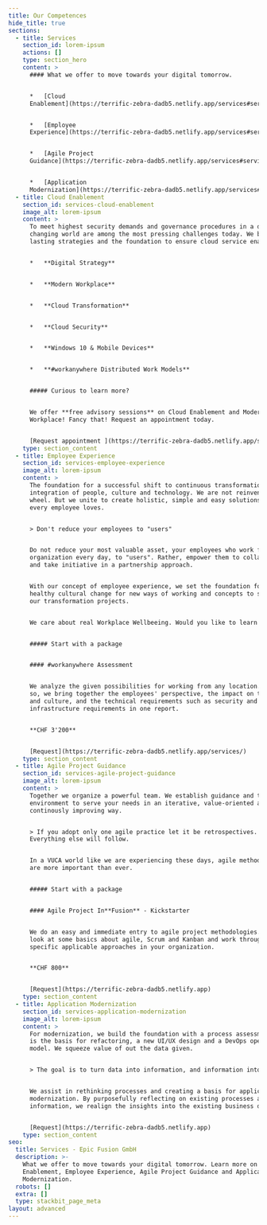 ```yaml
---
title: Our Competences
hide_title: true
sections:
  - title: Services
    section_id: lorem-ipsum
    actions: []
    type: section_hero
    content: >
      #### What we offer to move towards your digital tomorrow.


      *   [Cloud
      Enablement](https://terrific-zebra-dadb5.netlify.app/services#services-cloud-enablement)


      *   [Employee
      Experience](https://terrific-zebra-dadb5.netlify.app/services#services-employee-experience)


      *   [Agile Project
      Guidance](https://terrific-zebra-dadb5.netlify.app/services#services-agile-project-guidance)


      *   [Application
      Modernization](https://terrific-zebra-dadb5.netlify.app/services#services-application-modernization)
  - title: Cloud Enablement
    section_id: services-cloud-enablement
    image_alt: lorem-ipsum
    content: >
      To meet highest security demands and governance procedures in a daily
      changing world are among the most pressing challenges today. We build
      lasting strategies and the foundation to ensure cloud service enablement.


      *   **Digital Strategy**


      *   **Modern Workplace**


      *   **Cloud Transformation**


      *   **Cloud Security**


      *   **Windows 10 & Mobile Devices**


      *   **#workanywhere Distributed Work Models**


      ##### Curious to learn more?


      We offer **free advisory sessions** on Cloud Enablement and Modern
      Workplace! Fancy that! Request an appointment today.


      [Request appointment ](https://terrific-zebra-dadb5.netlify.app/services/)
    type: section_content
  - title: Employee Experience
    section_id: services-employee-experience
    image_alt: lorem-ipsum
    content: >
      The foundation for a successful shift to continuous transformation is the
      integration of people, culture and technology. We are not reinventing the
      wheel. But we unite to create holistic, simple and easy solutions that
      every employee loves.


      > Don't reduce your employees to "users"


      Do not reduce your most valuable asset, your employees who work for your
      organization every day, to "users". Rather, empower them to collaborate
      and take initiative in a partnership approach.


      With our concept of employee experience, we set the foundation for a
      healthy cultural change for new ways of working and concepts to supplement
      our transformation projects.


      We care about real Workplace Wellbeeing. Would you like to learn more?


      ##### Start with a package


      #### #workanywhere Assessment


      We analyze the given possibilities for working from any location. In doing
      so, we bring together the employees' perspective, the impact on teamwork
      and culture, and the technical requirements such as security and
      infrastructure requirements in one report.


      **CHF 3'200**


      [Request](https://terrific-zebra-dadb5.netlify.app/services/)
    type: section_content
  - title: Agile Project Guidance
    section_id: services-agile-project-guidance
    image_alt: lorem-ipsum
    content: >
      Together we organize a powerful team. We establish guidance and the ideal
      environment to serve your needs in an iterative, value-oriented and
      continously improving way.


      > If you adopt only one agile practice let it be retrospectives.
      Everything else will follow.


      In a VUCA world like we are experiencing these days, agile methodologies
      are more important than ever.


      ##### Start with a package


      #### Agile Project In**Fusion** - Kickstarter


      We do an easy and immediate entry to agile project methodologies. We'll
      look at some basics about agile, Scrum and Kanban and work through some
      specific applicable approaches in your organization.


      **CHF 800**


      [Request](https://terrific-zebra-dadb5.netlify.app)
    type: section_content
  - title: Application Modernization
    section_id: services-application-modernization
    image_alt: lorem-ipsum
    content: >
      For modernization, we build the foundation with a process assessment. This
      is the basis for refactoring, a new UI/UX design and a DevOps operating
      model. We squeeze value of out the data given.


      > The goal is to turn data into information, and information into insight.


      We assist in rethinking processes and creating a basis for application
      modernization. By purposefully reflecting on existing processes and
      information, we realign the insights into the existing business data.


      [Request](https://terrific-zebra-dadb5.netlify.app)
    type: section_content
seo:
  title: Services - Epic Fusion GmbH
  description: >-
    What we offer to move towards your digital tomorrow. Learn more on Cloud
    Enablement, Employee Experience, Agile Project Guidance and Application
    Modernization.
  robots: []
  extra: []
  type: stackbit_page_meta
layout: advanced
---
```

